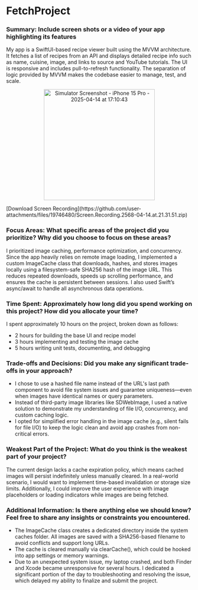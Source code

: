 # FetchProject

### Summary: Include screen shots or a video of your app highlighting its features
My app is a SwiftUI-based recipe viewer built using the MVVM architecture. It fetches a list of recipes from an API and displays detailed recipe info such as name, cuisine, image, and links to source and YouTube tutorials. The UI is responsive and includes pull-to-refresh functionality. The separation of logic provided by MVVM makes the codebase easier to manage, test, and scale.

<p align="center">
  <img src="https://github.com/user-attachments/assets/64bd8545-4c62-46d3-b01a-25d5b74eae4d" alt="Simulator Screenshot - iPhone 15 Pro - 2025-04-14 at 17:10:43" width="300"/>
</p>
[Download Screen Recording](https://github.com/user-attachments/files/19746480/Screen.Recording.2568-04-14.at.21.31.51.zip)

### Focus Areas: What specific areas of the project did you prioritize? Why did you choose to focus on these areas?
I prioritized image caching, performance optimization, and concurrency. Since the app heavily relies on remote image loading, I implemented a custom ImageCache class that downloads, hashes, and stores images locally using a filesystem-safe SHA256 hash of the image URL. This reduces repeated downloads, speeds up scrolling performance, and ensures the cache is persistent between sessions. I also used Swift’s async/await to handle all asynchronous data operations.

### Time Spent: Approximately how long did you spend working on this project? How did you allocate your time?
I spent approximately 10 hours on the project, broken down as follows:
- 2 hours for building the base UI and recipe model
- 3 hours implementing and testing the image cache
- 5 hours writing unit tests, documenting, and debugging

### Trade-offs and Decisions: Did you make any significant trade-offs in your approach?
- I chose to use a hashed file name instead of the URL's last path component to avoid file system issues and guarantee uniqueness—even when images have identical names or query parameters.
- Instead of third-party image libraries like SDWebImage, I used a native solution to demonstrate my understanding of file I/O, concurrency, and custom caching logic.
- I opted for simplified error handling in the image cache (e.g., silent fails for file I/O) to keep the logic clean and avoid app crashes from non-critical errors.

### Weakest Part of the Project: What do you think is the weakest part of your project?
The current design lacks a cache expiration policy, which means cached images will persist indefinitely unless manually cleared. In a real-world scenario, I would want to implement time-based invalidation or storage size limits. Additionally, I could improve the user experience with image placeholders or loading indicators while images are being fetched.

### Additional Information: Is there anything else we should know? Feel free to share any insights or constraints you encountered.
- The ImageCache class creates a dedicated directory inside the system caches folder. All images are saved with a SHA256-based filename to avoid conflicts and support long URLs.
- The cache is cleared manually via clearCache(), which could be hooked into app settings or memory warnings.
- Due to an unexpected system issue, my laptop crashed, and both Finder and Xcode became unresponsive for several hours. I dedicated a significant portion of the day to troubleshooting and resolving the issue, which delayed my ability to finalize and submit the project.
